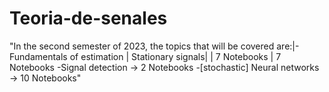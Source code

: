 # Teoria-de-senales
"In the second semester of 2023, the topics that will be covered are:|-Fundamentals of estimation | Stationary signals|
                                                                     | 7 Notebooks                | 7 Notebooks
-Signal detection -> 2 Notebooks
-[stochastic] Neural networks -> 10 Notebooks"
